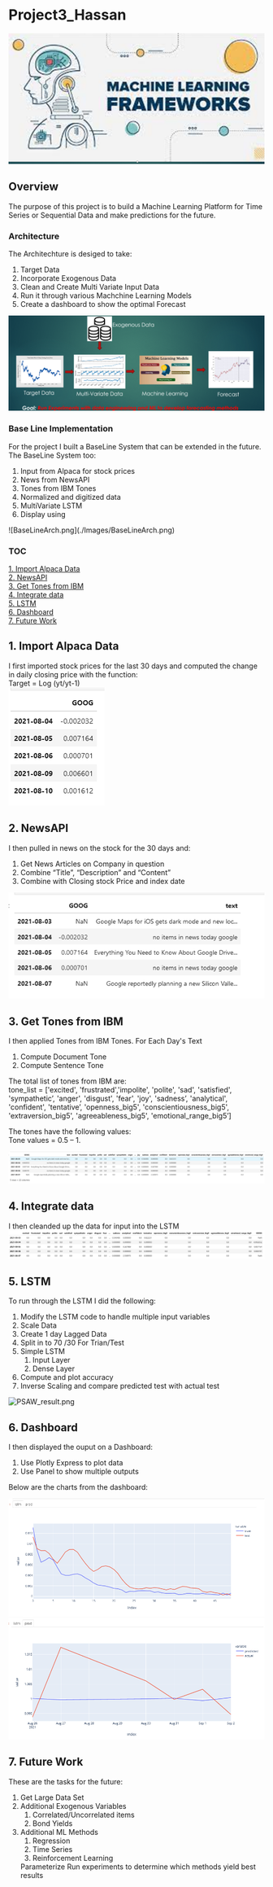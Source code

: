 # Project3_Hassan
![FrameWork.png](./Images/FrameWork.png)<br>
## Overview
The purpose of this project is to build a Machine Learning Platform for Time Series or Sequential Data and make predictions for the future.<br>
### Architecture
The Architechture is desiged to take:
<ol>
<li>Target Data</li>
<li>Incorporate Exogenous Data</li>
<li>Clean and Create Multi Variate Input Data</li>
<li>Run it through various Machchine Learning Models</li>
<li>Create a dashboard to show the optimal Forecast</li>
</ol> 

![Architechture.png](./Images/Architechture.png)
### Base Line Implementation
For the project I built a BaseLine System that can be extended in the future. The BaseLine System too:<br>
<ol>
<li>Input from Alpaca for stock prices</li>
<li>News from NewsAPI</li>
<li>Tones from IBM Tones</li>
<li>Normalized and digitized data</li>
<li>MultiVariate LSTM</li>
<li>Display using</li> 
</ol> 
![BaseLineArch.png](./Images/BaseLineArch.png)<br>

### TOC
[1. Import Alpaca Data](1.---Import-Alpaca--Data)<br>
[2. NewsAPI](2.---NewsAPI)<br>
[3. Get Tones from IBM](3.---Get--Tones--from--IBM)<br>
[4. Integrate data](4.---Integrate--data)<br>
[5. LSTM](5.---LSTM)<br>
[6. Dashboard](6.---Dashboard)<br>
[7. Future Work](7.---Future--Work)
## 1. Import Alpaca Data
I first imported stock prices for the last 30 days and computed the change in daily closing price with the function:<br>
Target = Log (yt/yt-1)<br>
![InitialStockData.png](./Images/InitialStockData.png)
## 2. NewsAPI
I then pulled in news on the stock for the 30 days and:
<ol>
<li>Get News Articles on Company in question
<li>Combine “Title”, “Description” and “Content”
<li>Combine with Closing stock Price  and index date
</ol> 

![STockAndNews.png](./Images/STockAndNews.png)
## 3. Get Tones from IBM
I then applied Tones from IBM Tones. For Each Day's Text
<ol>
<li>Compute Document Tone
<li>Compute Sentence Tone
</ol>

The total list of tones from IBM are: <br>
tone_list = ['excited', 'frustrated','impolite', 'polite', 'sad', 'satisfied', 'sympathetic’,  'anger', 'disgust', 'fear', 'joy', 'sadness’, 'analytical', 'confident', 'tentative’, 'openness_big5', 'conscientiousness_big5', 'extraversion_big5', 'agreeableness_big5',  'emotional_range_big5’]

The tones have the following values: <br>
Tone values = 0.5 – 1.

![IBMOutput.png](./Images/IBMOutput.png)
## 4. Integrate data
I then cleanded up the data for input into the LSTM<br>
![LSTMInput.png](./Images/LSTMInput.png)
## 5. LSTM
To run through the LSTM I did the following:
<ol>
<li>Modify the LSTM code to handle multiple input variables
<li>Scale Data
<li>Create 1 day Lagged Data
<li>Split in to 70 /30 For Trian/Test
<li>Simple LSTM
<ol>
<li>Input Layer
<li>Dense Layer
</ol>
<li>Compute and plot accuracy
<li>Inverse Scaling and compare predicted test with actual test 
</ol>

![PSAW_result.png](./Images/PSAW_result.png)<br>

## 6. Dashboard
I then displayed the ouput on a Dashboard:
<ol>
<li>Use Plotly Express to plot data
<li>Use Panel to show multiple outputs
</ol>
Below are the charts from the dashboard:<br>

![LSTMAccuracy.png](./Images/LSTMAccuracy.png)<br>
![Predtions.png](./Images/Predtions.png)<br>
## 7. Future Work
These are the tasks for the future:
<ol>
<li>Get Large Data Set 
<li>Additional Exogenous Variables
<ol>
<li>Correlated/Uncorrelated items
<li>Bond Yields
</ol>
<li>Additional ML Methods
<ol>
<li>Regression
<li>Time Series
<li>Reinforcement Learning
</ol>
Parameterize
Run experiments to determine which methods yield best results
</ol>

